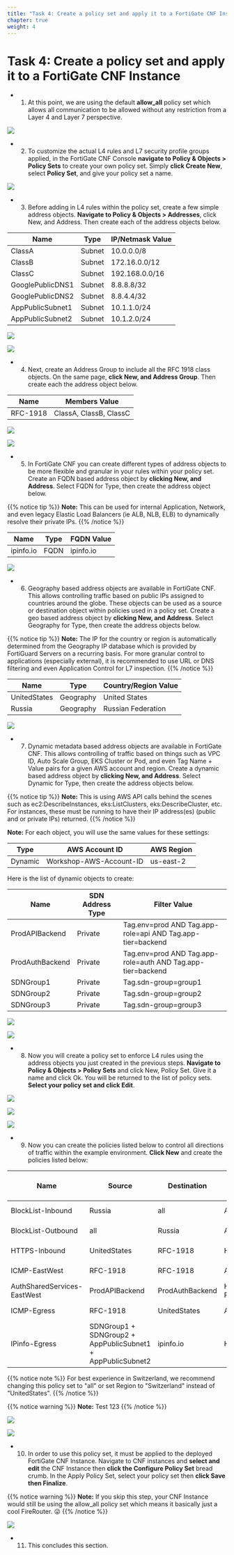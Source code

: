 ```yaml
---
title: "Task 4: Create a policy set and apply it to a FortiGate CNF Instance"
chapter: true
weight: 4
---
```



# Task 4: Create a policy set and apply it to a FortiGate CNF Instance

- 1.  At this point, we are using the default **allow_all** policy set which allows all communication to be allowed without any restriction from a Layer 4 and Layer 7 perspective.

![](../images/image-t4-1.png)

- 2.  To customize the actual L4 rules and L7 security profile groups applied, in the FortiGate CNF Console **navigate to Policy & Objects > Policy Sets** to create your own policy set. Simply **click Create New**, select **Policy Set**, and give your policy set a name.

![](../images/image-t4-2.png)

- 3.  Before adding in L4 rules within the policy set, create a few simple address objects. **Navigate to Policy & Objects > Addresses**, click New, and Address. Then create each of the address objects below.

Name | Type | IP/Netmask Value
---|---|---
ClassA | Subnet | 10.0.0.0/8
ClassB | Subnet | 172.16.0.0/12
ClassC | Subnet | 192.168.0.0/16
GooglePublicDNS1 | Subnet | 8.8.8.8/32
GooglePublicDNS2 | Subnet | 8.8.4.4/32
AppPublicSubnet1 | Subnet | 10.1.1.0/24
AppPublicSubnet2 | Subnet | 10.1.2.0/24

![](../images/image-t4-3.png)

![](../images/image-t4-4.png)

- 4.  Next, create an Address Group to include all the RFC 1918 class objects. On the same page, **click New, and Address Group**. Then create each the address object below.

Name | Members Value
---|---
RFC-1918 | ClassA, ClassB, ClassC

![](../images/image-t4-5.png)

![](../images/image-t4-6.png)

- 5.  In FortiGate CNF you can create different types of address objects to be more flexible and granular in your rules within your policy set. Create an FQDN based address object by **clicking New, and Address**. Select FQDN for Type, then create the address object below.

{{% notice tip %}}
**Note:** This can be used for internal Application, Network, and even legacy Elastic Load Balancers (ie ALB, NLB, ELB) to dynamically resolve their private IPs.
{{% /notice %}}

Name | Type | FQDN Value
---|---|---
ipinfo.io | FQDN | ipinfo.io

![](../images/image-t4-7.png)

- 6. Geography based address objects are available in FortiGate CNF. This allows controlling traffic based on public IPs assigned to countries around the globe. These objects can be used as a source or destination object within policies used in a policy set. Create a geo based address object by **clicking New, and Address**. Select Geography for Type, then create the address objects below.

{{% notice tip %}}
**Note:** The IP for the country or region is automatically determined from the Geography IP database which is provided by FortiGuard Servers on a recurring basis. For more granular control to applications (especially external), it is recommended to use URL or DNS filtering and even Application Control for L7 inspection.
{{% /notice %}}

Name | Type | Country/Region Value
---|---|---
UnitedStates | Geography | United States
Russia | Geography | Russian Federation

![](../images/image-t4-8.png)

- 7.  Dynamic metadata based address objects are available in FortiGate CNF. This allows controlling of traffic based on things such as VPC ID, Auto Scale Group, EKS Cluster or Pod, and even Tag Name + Value pairs for a given AWS account and region. Create a dynamic based address object by **clicking New, and Address**. Select Dynamic for Type, then create the address objects below.

{{% notice tip %}}
**Note:** This is using AWS API calls behind the scenes such as ec2:DescribeInstances, eks:ListClusters, eks:DescribeCluster, etc. For instances, these must be running to have their IP address(es) (public and or private IPs) returned.
{{% /notice %}}

**Note:** For each object, you will use the same values for these settings:

Type | AWS Account ID | AWS Region
---|---|---
Dynamic | Workshop-AWS-Account-ID | us-east-2

Here is the list of dynamic objects to create:

Name | SDN Address Type | Filter Value
---|---|---
ProdAPIBackend | Private | Tag.env=prod AND Tag.app-role=api AND Tag.app-tier=backend
ProdAuthBackend | Private | Tag.env=prod AND Tag.app-role=auth AND Tag.app-tier=backend
SDNGroup1 | Private | Tag.sdn-group=group1
SDNGroup2 | Private | Tag.sdn-group=group2
SDNGroup3 | Private | Tag.sdn-group=group3

![](../images/image-t4-9.png)

![](../images/image-t4-10.png)

- 8.  Now you will create a policy set to enforce L4 rules using the address objects you just created in the previous steps. **Navigate to Policy & Objects > Policy Sets** and click New, Policy Set. Give it a name and click Ok. You will be returned to the list of policy sets. **Select your policy set and click Edit**. 

![](../images/image-t4-11.png)

![](../images/image-t4-12.png)

![](../images/image-t4-13.png)

- 9. Now you can create the policies listed below to control all directions of traffic within the example environment. **Click New** and create the policies listed below:

Name | Source | Destination | Service | Action | Log Allowed Traffic
---|---|---|---|---|---
BlockList-Inbound | Russia | all | ALL | DENY | All Sessions
BlockList-Outbound | all | Russia | ALL | DENY | All Sessions
HTTPS-Inbound | UnitedStates | RFC-1918 | HTTPS | ACCEPT | All Sessions
ICMP-EastWest | RFC-1918 | RFC-1918 | ALL_ICMP | ACCEPT | All Sessions
AuthSharedServices-EastWest | ProdAPIBackend | ProdAuthBackend | HTTPS + RADIUS | ACCEPT | All Sessions
ICMP-Egress | RFC-1918 | UnitedStates | ALL_ICMP | ACCEPT | All Sessions
IPinfo-Egress | SDNGroup1 + SDNGroup2 + AppPublicSubnet1 + AppPublicSubnet2 | ipinfo.io | HTTPS | ACCEPT | All Sessions

{{% notice note %}}
For best experience in Switzerland, we recommend changing this policy set to "all" or set Region to "Switzerland" instead of "UnitedStates".
{{% /notice %}}

{{% notice warning %}}
**Note:** Test 123 
{{% /notice %}}

![](../images/image-t4-14.png)

![](../images/image-t4-15.png)

- 10. In order to use this policy set, it must be applied to the deployed FortiGate CNF Instance. Navigate to CNF instances and **select and edit** the CNF Instance then **click the Configure Policy Set** bread crumb. In the Apply Policy Set, select your policy set then **click Save then Finalize**.

{{% notice warning %}}
**Note:** If you skip this step, your CNF Instance would still be using the allow_all policy set which means it basically just a cool FireRouter. :stuck_out_tongue_winking_eye: 
{{% /notice %}}

![](../images/image-t4-16.png)

- 11. This concludes this section.
